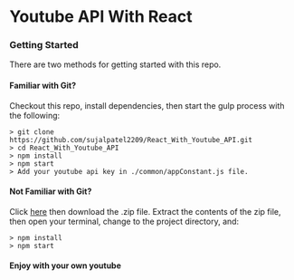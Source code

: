 # Youtube API With React

### Getting Started

There are two methods for getting started with this repo.

#### Familiar with Git?
Checkout this repo, install dependencies, then start the gulp process with the following:

```
> git clone https://github.com/sujalpatel2209/React_With_Youtube_API.git
> cd React_With_Youtube_API
> npm install
> npm start
> Add your youtube api key in ./common/appConstant.js file.
```

#### Not Familiar with Git?
Click [here](https://github.com/sujalpatel2209/React_With_Youtube_API/archive/master.zip) then download the .zip file.  Extract the contents of the zip file, then open your terminal, change to the project directory, and:

```
> npm install
> npm start
```

#### Enjoy with your own youtube